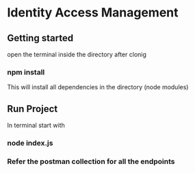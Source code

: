 # Identity Access Management

## Getting started

open the terminal inside the directory after clonig
### npm install
This will install all dependencies in the directory (node modules)

## Run Project
In terminal start with 
### node index.js

### Refer the postman collection for all the endpoints
